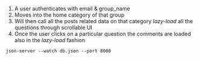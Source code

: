 <!-- THIS IS A SECTION TO EXPLAIN THE APIs -->

1. A user authenticates with email & group_name
2. Moves into the home category of that group
3. Will then call all the posts related data on that category
   _lazy-load_ all the questions through scrollable UI
4. Once the user clicks on a particular question the comments are loaded also in the _lazy-load_ fashion

```
json-server --watch db.json --port 8000
```

